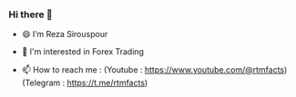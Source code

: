 ### Hi there 👋
- 😄 I’m Reza Sirouspour
- 👀 I'm interested in Forex Trading

- 📫 How to reach me :
(Youtube : https://www.youtube.com/@rtmfacts)
(Telegram : https://t.me/rtmfacts)

<!--
**rezasiruspour/rezasiruspour** is a ✨ _special_ ✨ repository because its `README.md` (this file) appears on your GitHub profile.

Here are some ideas to get you started:

- 🔭 I’m currently working on ...
- 🌱 I’m currently learning ...
- 👯 I’m looking to collaborate on ...
- 🤔 I’m looking for help with ...
- 💬 Ask me about ...
- 📫 How to reach me: ...
- 😄 Pronouns: ...
- ⚡ Fun fact: ...
-->

